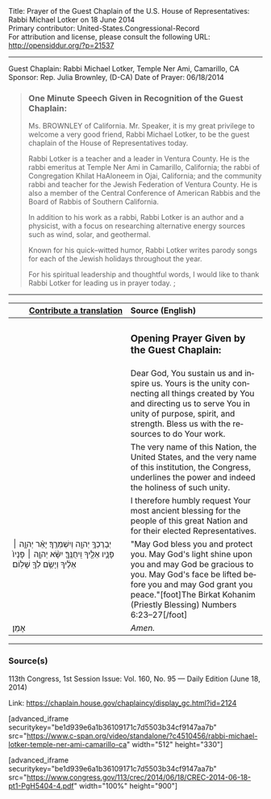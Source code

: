 <html>
<head></head>
<body>
Title: Prayer of the Guest Chaplain of the U.S. House of Representatives: Rabbi Michael Lotker on 18 June 2014<br />
Primary contributor: United-States.Congressional-Record<br />
For attribution and license, please consult the following URL: <a href="http://opensiddur.org/?p=21537">http://opensiddur.org/?p=21537</a>
<p />
<hr />

Guest Chaplain: Rabbi Michael Lotker, Temple Ner Ami, Camarillo, CA
Sponsor: Rep. Julia Brownley, (D-CA)
Date of Prayer: 06/18/2014

<blockquote>
<h3>One Minute Speech Given in Recognition of the Guest Chaplain:</h3>
Ms. BROWNLEY of California. Mr. Speaker, it is my great privilege to welcome a very good friend, Rabbi Michael Lotker, to be the guest chaplain of the House of Representatives today.

Rabbi Lotker is a teacher and a leader in Ventura County. He is the rabbi emeritus at Temple Ner Ami in Camarillo, California; the rabbi of Congregation Khilat HaAloneem in Ojai, California; and the community rabbi and teacher for the Jewish Federation of Ventura County. He is also a member of the Central Conference of American Rabbis and the Board of Rabbis of Southern California.

In addition to his work as a rabbi, Rabbi Lotker is an author and a physicist, with a focus on researching alternative energy sources such as wind, solar, and geothermal.

Known for his quick–witted humor, Rabbi Lotker writes parody songs for each of the Jewish holidays throughout the year.

For his spiritual leadership and thoughtful words, I would like to thank Rabbi Lotker for leading us in prayer today. ;
</blockquote>

<hr />

<table style="margin-left: auto;margin-right: auto;" class="draggable">
<thead><tr><th id="x" style="text-align: right;"><a href="/contributing/upload/">Contribute a translation</a></th><th style="text-align: left;">Source (English)</th></tr></thead>
<tbody>
<tr><td style="vertical-align:top;" width="46%">
<div class="liturgy" lang="he">

</span></div></td>
 
<td style="vertical-align:top;" width="53%">
<div class="english" lang="en">
<h3>Opening Prayer Given by the Guest Chaplain:</h3>
</div></td></tr>


<tr><td style="vertical-align:top;" width="46%">
<div class="liturgy" lang="he">

</span></div></td>
 
<td style="vertical-align:top;" width="53%">
<div class="english" lang="en">
Dear God, 
You sustain us and inspire us. 
Yours is the unity 
connecting all things 
created by You 
and directing us 
to serve You 
in unity of purpose, 
spirit, 
and strength. 
Bless us with the resources 
to do Your work.
</div></td></tr>


<tr><td style="vertical-align:top;" width="46%">
<div class="liturgy" lang="he">

</span></div></td>
 
<td style="vertical-align:top;" width="53%">
<div class="english" lang="en">
The very name of this Nation, 
the United States, 
and the very name of this institution, 
the Congress, 
underlines the power 
and indeed the holiness 
of such unity.
</div></td></tr>


<tr><td style="vertical-align:top;" width="46%">
<div class="liturgy" lang="he">

</span></div></td>
 
<td style="vertical-align:top;" width="53%">
<div class="english" lang="en">
I therefore humbly request 
Your most ancient blessing 
for the people of this great Nation 
and for their elected Representatives.
</div></td></tr>


<tr><td style="vertical-align:top;" width="46%">
<div class="liturgy" lang="he">
יְבָרֶכְךָ֥ יְהוָ֖ה 
וְיִשְׁמְרֶֽךָ׃
יָאֵ֨ר יְהוָ֧ה ׀ פָּנָ֛יו אֵלֶ֖יךָ 
וִֽיחֻנֶּֽךָּ׃ 
יִשָּׂ֨א יְהוָ֤ה ׀ פָּנָיו֙ אֵלֶ֔יךָ 
וְיָשֵׂ֥ם לְךָ֖ שָׁלֽוֹם׃
</span></div></td>
 
<td style="vertical-align:top;" width="53%">
<div class="english" lang="en">
"May God bless you 
and protect you. 
May God's light shine upon you
and may God be gracious to you. 
May God's face be lifted before you 
and may God grant you peace."[foot]The Birkat Kohanim (Priestly Blessing) Numbers 6:23–27[/foot]
</div></td></tr>


<tr><td style="vertical-align:top;" width="46%">
<div class="liturgy" lang="he">
אָמֵן׃
</span></div></td>
 
<td style="vertical-align:top;" width="53%">
<div class="english" lang="en">
<em>Amen.</em>
</div></td></tr>
</tbody></table>

<hr />

<h3>Source(s)</h3>

113th Congress, 1st Session
Issue: Vol. 160, No. 95 — Daily Edition (June 18, 2014)

Link: <a href="https://chaplain.house.gov/chaplaincy/display_gc.html?id=2124">https://chaplain.house.gov/chaplaincy/display_gc.html?id=2124</a>

[advanced_iframe securitykey="be1d939e6a1b36109171c7d5503b34cf9147aa7b" src="https://www.c-span.org/video/standalone/?c4510456/rabbi-michael-lotker-temple-ner-ami-camarillo-ca" width="512" height="330"]

[advanced_iframe securitykey="be1d939e6a1b36109171c7d5503b34cf9147aa7b" src="https://www.congress.gov/113/crec/2014/06/18/CREC-2014-06-18-pt1-PgH5404-4.pdf" width="100%" height="900"]
</body>
</html>